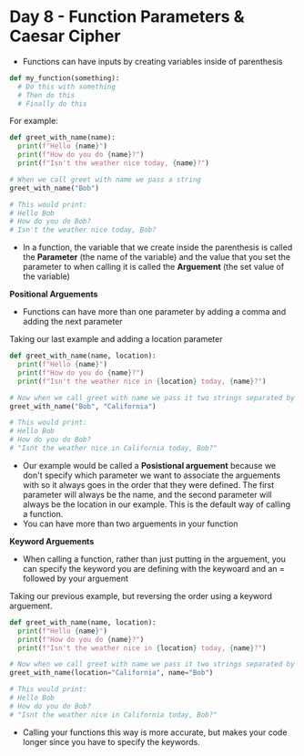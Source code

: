 # Day 8 - Function Parameters & Caesar Cipher

- Functions can have inputs by creating variables inside of parenthesis
```python
def my_function(something):
  # Do this with something
  # Then do this
  # Finally do this
```
For example:
```python
def greet_with_name(name):
  print(f"Hello {name}")
  print(f"How do you do {name}?")
  print(f"Isn't the weather nice today, {name}?")

# When we call greet with name we pass a string
greet_with_name("Bob")

# This would print:
# Hello Bob
# How do you do Bob?
# Isn't the weather nice today, Bob?
```
- In a function, the variable that we create inside the parenthesis is called the **Parameter** (the name of the variable) and the value that you set the parameter to when calling it is called the **Arguement** (the set value of the variable)

**Positional Arguements**

- Functions can have more than one parameter by adding a comma and adding the next parameter

Taking our last example and adding a location parameter
```python
def greet_with_name(name, location):
  print(f"Hello {name}")
  print(f"How do you do {name}?")
  print(f"Isn't the weather nice in {location} today, {name}?")

# Now when we call greet with name we pass it two strings separated by a comma for the arguements
greet_with_name("Bob", "California")

# This would print:
# Hello Bob
# How do you do Bob?
# "Isnt the weather nice in California today, Bob?"
```
- Our example would be called a **Posistional arguement** because we don't specify which parameter we want to associate the arguements with so it always goes in the order that they were defined. The first parameter will always be the name, and the second parameter will always be the location in our example. This is the default way of calling a function.
- You can have more than two arguements in your function

**Keyword Arguements**

- When calling a function, rather than just putting in the arguement, you can specify the keyword you are defining with  the keywoard and an = followed by your arguement

Taking our previous example, but reversing the order using a keyword arguement.
```python
def greet_with_name(name, location):
  print(f"Hello {name}")
  print(f"How do you do {name}?")
  print(f"Isn't the weather nice in {location} today, {name}?")

# Now when we call greet with name we pass it two strings separated by a comma for the arguements
greet_with_name(location="California", name="Bob")

# This would print:
# Hello Bob
# How do you do Bob?
# "Isnt the weather nice in California today, Bob?"
```
- Calling your functions this way is more accurate, but makes your code longer since you have to specify the keywords.
